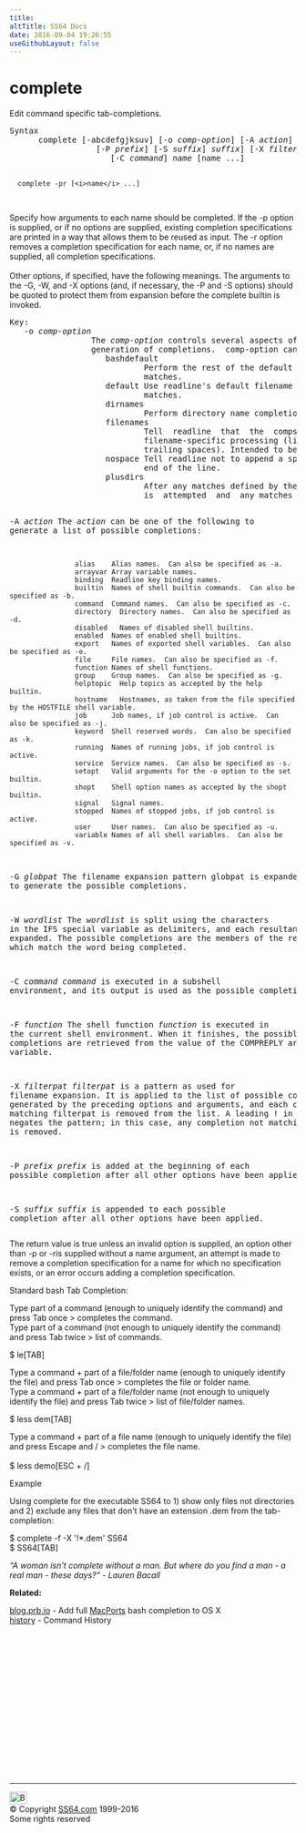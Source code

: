 ```yaml
---
title:
altTitle: SS64 Docs
date: 2016-09-04 19:26:55
useGithubLayout: false
---
```

<!-- #BeginLibraryItem "/Library/head_osx.lbi" --><!-- #EndLibraryItem --><h1>complete</h1> 
<p>Edit command specific tab-completions. </p>
<pre>Syntax
      complete [-abcdefgjksuv] [-o <i>comp-option</i>] [-A <i>action</i>] [-G <i>globpat</i>] [-W <i>wordlist</i>]
                  [-P <i>prefix</i>] [-S <i>suffix</i>] <i>suffix</i>] [-X <i>filterpat</i>] [-F <i>function</i>]
                     [-C <i>command</i>] <i>name</i> [name ...]

      complete -pr [<i>name</i> ...]
</pre>
<p>Specify how arguments to each name should be completed.  If the -p option is supplied,  or  if
no  options  are supplied, existing completion specifications are printed in a way that allows
them to be reused as input.  The -r option removes a completion specification for  each  name,
or, if no names are supplied, all completion specifications.<br>
<br>
Other options, if specified, have the following meanings.  The arguments to the -G, -W, and -X
options  (and,  if  necessary,  the  -P  and -S options) should be quoted to protect them from
expansion before the complete builtin is invoked.</p>
<pre>Key:
   -o <i>comp-option</i>
                 The <i>comp-option</i> controls several aspects of the compspec's behavior beyond the  simple
                 generation of completions.  comp-option can be one of:
                    bashdefault
                            Perform the rest of the default bash completions if the compspec generates no
                            matches.
                    default Use readline's default filename completion if the compspec generates no
                            matches.
                    dirnames
                            Perform directory name completion if the compspec generates no matches.
                    filenames
                            Tell  readline  that  the  compspec generates filenames, so it can perform any
                            filename-specific processing (like adding a slash to directory names or suppressing 
                            trailing spaces). Intended to be used with shell functions.
                    nospace Tell readline not to append a space (the default) to words completed at the
                            end of the line.
                    plusdirs
                            After any matches defined by the compspec are generated, directory name completion
                            is  attempted  and  any matches are added to the results of the other actions.

   -A <i>action</i>
                    The <i>action</i> can be one of the following to generate a list of possible completions:

                    alias    Alias names.  Can also be specified as -a.
                    arrayvar Array variable names.
                    binding  Readline key binding names.
                    builtin  Names of shell builtin commands.  Can also be specified as -b.
                    command  Command names.  Can also be specified as -c.
                    directory  Directory names.  Can also be specified as -d.
                    disabled   Names of disabled shell builtins.
                    enabled  Names of enabled shell builtins.
                    export   Names of exported shell variables.  Can also be specified as -e.
                    file     File names.  Can also be specified as -f.
                    function Names of shell functions.
                    group    Group names.  Can also be specified as -g.
                    helptopic  Help topics as accepted by the help builtin.
                    hostname   Hostnames, as taken from the file specified by the HOSTFILE shell variable.
                    job      Job names, if job control is active.  Can also be specified as -j.
                    keyword  Shell reserved words.  Can also be specified as -k.
                    running  Names of running jobs, if job control is active.
                    service  Service names.  Can also be specified as -s.
                    setopt   Valid arguments for the -o option to the set builtin.
                    shopt    Shell option names as accepted by the shopt builtin.
                    signal   Signal names.
                    stopped  Names of stopped jobs, if job control is active.
                    user     User names.  Can also be specified as -u.
                    variable Names of all shell variables.  Can also be specified as -v.

   -G <i>globpat</i>       The filename expansion pattern globpat is expanded to generate the possible completions.

   -W <i>wordlist</i>      The  <i>wordlist</i> is split using the characters in the IFS special variable as delimiters,
                    and each resultant word is expanded.  The possible completions are the members of the
                    resultant list which match the word being completed.

   -C <i>command</i>       <i>command</i> is executed in a subshell environment, and its output is used as the possible
                    completions.

   -F <i>function</i>      The shell function <i>function</i> is executed in the current shell environment. When it
                    finishes, the possible completions are retrieved from the value of the COMPREPLY array
                    variable.

   -X <i>filterpat</i>     <i>filterpat</i> is a pattern as used for filename expansion.  It is applied to the list of
                    possible  completions  generated by the preceding options and arguments, and each completion
                    matching filterpat is removed from the list.  A leading ! in filterpat negates
                    the pattern; in this case, any completion not matching filterpat is removed.

   -P <i>prefix</i>        <i>prefix</i> is added at the beginning of each possible completion after all other options
                    have been applied.

   -S <i>suffix</i>        <i>suffix</i> is appended to each possible completion after all other options have been
                    applied.
</pre>
<p>The  return  value is true unless an invalid option is supplied, an option other than <span class="code">-p</span> or <span class="code">-r</span>is supplied without a name argument, an attempt is made to remove a  completion  specification
for  a name for which no specification exists, or an error occurs adding a completion specification.</p>
<p>Standard bash Tab Completion:</p>
<p>Type part of a command (enough to uniquely identify the command) and press Tab once &gt; completes the command. <br>
Type part of a command (not enough to uniquely identify the command) and press Tab twice &gt; list of commands.</p>
<p><span class="code">$ le[TAB]</span> </p>
<p>Type a command + part of a file/folder name (enough to uniquely identify the file) and press Tab once &gt; completes the file or folder name. <br>
Type a command + part of a file/folder name (not enough to uniquely identify the file) and press Tab twice &gt;  list of  file/folder names.</p>
<p><span class="code">$ less dem[TAB]</span> </p>
<p>Type a command + part of a file name (enough to uniquely identify the file) and press Escape and <span class="code">/ </span>&gt; completes the file name. <br>
<br>
<span class="code">$ less demo[ESC + /]</span></p>
<p>Example</p>
<p>Using complete for the executable <span class="code">SS64</span> to 1) show only files not directories and 2) exclude any files that don't have an extension <span class="code">.dem</span> from the tab-completion:</p>
<p class="code">$ complete -f -X '!*.dem' SS64<br>
$ SS64[TAB]</p>
<p class="quote"><i>“A woman isn't complete without a man. But where do you find a man - a real man - these days?” - Lauren Bacall </i></p>
<p><b>Related:</b></p>
<p><a href="http://blog.prb.io/getting-bash-completion-magic-on-os-x.html">blog.prb.io</a> - Add full <a href="http://www.macports.org/">MacPorts</a> bash completion to OS X<br>
<a href="history.html">history</a> - Command History</p><!-- #BeginLibraryItem "/Library/foot_osx.lbi" --><p>
<!-- OSX300 -->
<ins class="adsbygoogle" style="display:inline-block;width:300px;height:250px" data-ad-client="ca-pub-6140977852749469" data-ad-slot="1823340303"></ins>
<script>
(adsbygoogle = window.adsbygoogle || []).push({});
</script></p>
<hr>
<div id="bl" class="footer"><a href="complete.html#"><img src="../images/top.png" width="30" height="22" alt="Back to the Top"></a></div>
<div id="br" class="footer, tagline">© Copyright <a href="../index.html">SS64.com</a> 1999-2016<br>
Some rights reserved</div><!-- #EndLibraryItem -->
